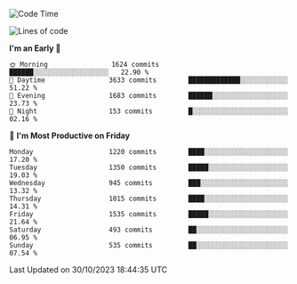 <!--START_SECTION:waka-->
![Code Time](http://img.shields.io/badge/Code%20Time-0%20secs-blue)

![Lines of code](https://img.shields.io/badge/From%20Hello%20World%20I%27ve%20Written-3.5%20million%20lines%20of%20code-blue)

**I'm an Early 🐤** 

```text
🌞 Morning                1624 commits        ██████░░░░░░░░░░░░░░░░░░░   22.90 % 
🌆 Daytime                3633 commits        █████████████░░░░░░░░░░░░   51.22 % 
🌃 Evening                1683 commits        ██████░░░░░░░░░░░░░░░░░░░   23.73 % 
🌙 Night                  153 commits         █░░░░░░░░░░░░░░░░░░░░░░░░   02.16 % 
```
📅 **I'm Most Productive on Friday** 

```text
Monday                   1220 commits        ████░░░░░░░░░░░░░░░░░░░░░   17.20 % 
Tuesday                  1350 commits        █████░░░░░░░░░░░░░░░░░░░░   19.03 % 
Wednesday                945 commits         ███░░░░░░░░░░░░░░░░░░░░░░   13.32 % 
Thursday                 1015 commits        ████░░░░░░░░░░░░░░░░░░░░░   14.31 % 
Friday                   1535 commits        █████░░░░░░░░░░░░░░░░░░░░   21.64 % 
Saturday                 493 commits         ██░░░░░░░░░░░░░░░░░░░░░░░   06.95 % 
Sunday                   535 commits         ██░░░░░░░░░░░░░░░░░░░░░░░   07.54 % 
```



 Last Updated on 30/10/2023 18:44:35 UTC
<!--END_SECTION:waka-->
